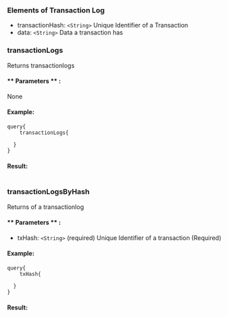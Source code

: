 
### Elements of Transaction Log
* transactionHash: `<String>` Unique Identifier of a Transaction
* data: `<String>` Data a transaction has

### transactionLogs
Returns transactionlogs


#### ** Parameters ** : 

None

#### Example:
```
query{
	transactionLogs{
  
  }
}
```

#### Result:
```

```

### transactionLogsByHash
Returns of a transactionlog


#### ** Parameters ** : 
* txHash: `<String>` (required) Unique Identifier of a transaction (Required)


#### Example:
```
query{
	txHash{
  
  }
}
```

#### Result:
```

```